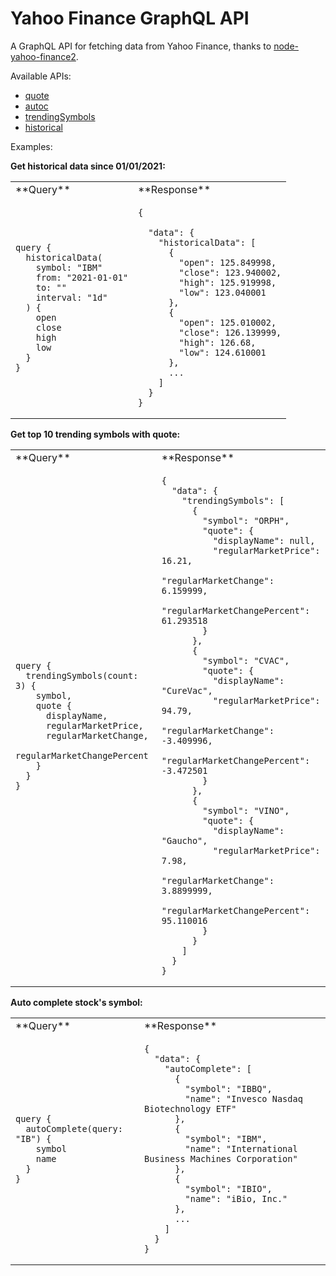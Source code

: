 # Yahoo Finance GraphQL API

A GraphQL API for fetching data from Yahoo Finance, thanks to [node-yahoo-finance2](https://github.com/gadicc/node-yahoo-finance2/).

Available APIs:

- [quote](https://github.com/gadicc/node-yahoo-finance2/blob/devel/docs/modules/quote.md)
- [autoc](https://github.com/gadicc/node-yahoo-finance2/blob/devel/docs/modules/autoc.md)
- [trendingSymbols](https://github.com/gadicc/node-yahoo-finance2/blob/devel/docs/modules/trendingSymbols.md)
- [historical](https://github.com/gadicc/node-yahoo-finance2/blob/devel/docs/modules/historical.md)

Examples:

**Get historical data since 01/01/2021:**

<table>
<tr><td>**Query**</td><td>**Response**</td></tr>
<tr>
<td>

```
query {
  historicalData(
    symbol: "IBM"
    from: "2021-01-01"
    to: ""
    interval: "1d"
  ) {
    open
    close
    high
    low
  }
}
```

</td>
<td>

```
{

  "data": {
    "historicalData": [
      {
        "open": 125.849998,
        "close": 123.940002,
        "high": 125.919998,
        "low": 123.040001
      },
      {
        "open": 125.010002,
        "close": 126.139999,
        "high": 126.68,
        "low": 124.610001
      },
      ...
    ]
  }
}
```

</td>
</tr>
</table>

**Get top 10 trending symbols with quote:**

<table>
<tr><td>**Query**</td><td>**Response**</td></tr>
<tr>
<td>

```
query {
  trendingSymbols(count: 3) {
    symbol,
    quote {
      displayName,
      regularMarketPrice,
      regularMarketChange,
      regularMarketChangePercent
    }
  }
}
```

</td>
<td>

```
{
  "data": {
    "trendingSymbols": [
      {
        "symbol": "ORPH",
        "quote": {
          "displayName": null,
          "regularMarketPrice": 16.21,
          "regularMarketChange": 6.159999,
          "regularMarketChangePercent": 61.293518
        }
      },
      {
        "symbol": "CVAC",
        "quote": {
          "displayName": "CureVac",
          "regularMarketPrice": 94.79,
          "regularMarketChange": -3.409996,
          "regularMarketChangePercent": -3.472501
        }
      },
      {
        "symbol": "VINO",
        "quote": {
          "displayName": "Gaucho",
          "regularMarketPrice": 7.98,
          "regularMarketChange": 3.8899999,
          "regularMarketChangePercent": 95.110016
        }
      }
    ]
  }
}
```

</td>
</tr>
</table>

**Auto complete stock's symbol:**

<table>
<tr><td>**Query**</td><td>**Response**</td></tr>
<tr>
<td>

```
query {
  autoComplete(query: "IB") {
    symbol
    name
  }
}
```

</td>
<td>

```
{
  "data": {
    "autoComplete": [
      {
        "symbol": "IBBQ",
        "name": "Invesco Nasdaq Biotechnology ETF"
      },
      {
        "symbol": "IBM",
        "name": "International Business Machines Corporation"
      },
      {
        "symbol": "IBIO",
        "name": "iBio, Inc."
      },
      ...
    ]
  }
}
```

</td>
</tr>
</table>
